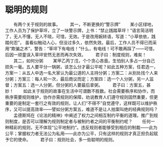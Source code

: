 # 聪明的规则
　　有两个关于规则的故事。 
　　其一，不断更换的“警示牌” 
　　某小区绿地，工作人员为了保护草坪，立了一块警示牌，上书：“禁止践踏草坪！”语言简洁明了，无人不懂，无人不晓，可惜，无效。于是改用婉转语，写道：“小草依依，践踏何忍”， 虽看似触动人心，但没过多久，依然失效。最后，工作人员不得已而采用“欺骗之术”，警告：“草坪下有电线！”什么，有电线！可不敢再踩了——可惜，后因一顽童误入草坪安然无恙而再次失效。 
　　君子曰：制度规则，难矣！ 
　　其二，如何分粥 
　　某甲乙丙丁戊，个个贪心吝啬。生怕别人多占一分自己损失一毫。五人要平分一锅粥，该怎么分才最公平呢？如此五种方案，任君选一，方案一：从五人中选一名大家认为最公道的人主持分粥；方案二：从别处找个人来分粥；方案三：每人轮一次，最后商议而定；方案四：选一个人分粥，另一人监督；方案五：选一人分粥，但分粥的人要最后拿粥。 
　　君子曰：方案五，甚妙！ 
　　如此关于规则的故事在生活中可谓数不胜数。社会需要秩序和协作，而秩序需要规则维护，协作亦需规则的保障，劝说教育人们遵守规则固然重要，但更重要的是制定一套行之有效的规则，让人们“不得不”自觉遵守，这样既可以维护秩序，又可以提高效率——譬如分粥方案五，难道不是让人拍案叫绝的经典规则吗？ 
　　孟德斯鸠在《论法的精神》中阐述了权力之间相互制约平衡的道理。推广到规则制度，是否可以理解为规则制定者与被制约者之间的平衡制约呢？ 
　　任何一种精彩的规则，无不体现“公平地制约”。违反规则者能够受到相应的制裁——此为公平；掌握权力者无法公为私用——此亦为公平，只有这样的规则才真正担负起赋予它的使命。 
　　君子曰：规则社会，多一些聪明的规则。
 